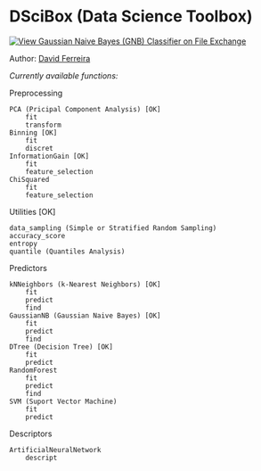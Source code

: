 # DSciBox (Data Science Toolbox)

[![View Gaussian Naive Bayes (GNB) Classifier on File Exchange](https://www.mathworks.com/matlabcentral/images/matlab-file-exchange.svg)](https://www.mathworks.com/matlabcentral/fileexchange/76355-gaussian-naive-bayes-gnb-classifier)

Author: [David Ferreira](http://lattes.cnpq.br/3863655668683045)

*Currently available functions:*

Preprocessing
        
    PCA (Pricipal Component Analysis) [OK]
        fit
        transform
    Binning [OK]
        fit
        discret
    InformationGain [OK]
        fit
        feature_selection
    ChiSquared
        fit
        feature_selection

Utilities [OK]

    data_sampling (Simple or Stratified Random Sampling)
    accuracy_score
    entropy
    quantile (Quantiles Analysis)
        
Predictors

    kNNeighbors (k-Nearest Neighbors) [OK]
        fit
        predict
        find
    GaussianNB (Gaussian Naive Bayes) [OK]
        fit
        predict
        find
    DTree (Decision Tree) [OK]
        fit
        predict
    RandomForest
        fit
        predict
        find
    SVM (Suport Vector Machine)
        fit
        predict

Descriptors

    ArtificialNeuralNetwork
        descript
